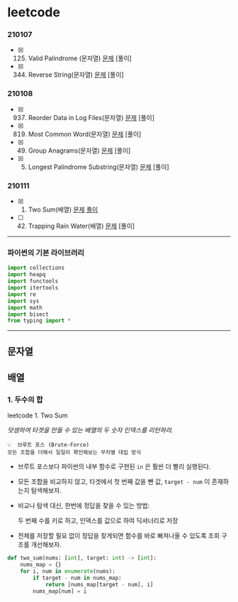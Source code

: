 # leetcode

### 210107

- [x] 125. Valid Palindrome (문자열) [문제](https://leetcode.com/problems/valid-palindrome/) [풀이]
- [x] 344. Reverse String(문자열) [문제](https://leetcode.com/problems/reverse-string/) [풀이]


### 210108

- [x] 937. Reorder Data in Log Files(문자열) [문제](https://leetcode.com/problems/reorder-data-in-log-files/) [풀이]
- [x] 819. Most Common Word(문자열) [문제](https://leetcode.com/problems/most-common-word/) [풀이]
- [x] 49. Group Anagrams(문자열) [문제](https://leetcode.com/problems/group-anagrams/) [풀이]
- [x] 5. Longest Palindrome Substring(문자열) [문제](https://leetcode.com/problems/longest-palindromic-substring/) [풀이]


### 210111

- [x] 1. Two Sum(배열) [문제](https://leetcode.com/problems/two-sum/) [풀이](https://github.com/jaehui327/algorithm/tree/master/leetcode#1-%EB%91%90%EC%88%98%EC%9D%98-%ED%95%A9)
- [ ] 42. Trapping Rain Water(배열) [문제](https://leetcode.com/problems/trapping-rain-water/) [풀이]




---
### 파이썬의 기본 라이브러리
```python
import collections
import heapq
import functools
import itertools
import re
import sys
import math
import bisect
from typing import *
```
---



## 문자열




## 배열
### 1. 두수의 합

leetcode 1. Two Sum

*덧셈하여 타겟을 만들 수 있는 배열의 두 숫자 인덱스를 리턴하라.*

```
💡  브루트 포스 (Brute-Force)
모든 조합을 더해서 일일이 확인해보는 무차별 대입 방식
```

- 브루트 포스보다 파이썬의 내부 함수로 구현된 `in` 은 훨씬 더 빨리 실행된다.
- 모든 조합을 비교하지 않고, 타겟에서 첫 번째 값을 뺀 값, `target - num` 이 존재하는지 탐색해보자.
- 비교나 탐색 대신, 한번에 정답을 찾을 수 있는 방법:

    두 번째 수를 키로 하고, 인덱스를 값으로 하여 딕셔너리로 저장

- 전체를 저장할 필요 없이 정답을 찾게되면 함수를 바로 빠져나올 수 있도록 조회 구조를 개선해보자.

```python
def two_sum(nums: [int], target: int) -> [int]:
    nums_map = {}
    for i, num in enumerate(nums):
        if target - num in nums_map:
            return [nums_map[target - num], i]
        nums_map[num] = i
```